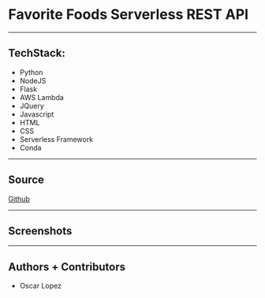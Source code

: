 # Favorite Foods Serverless REST API
___
## TechStack:
- Python
- NodeJS
- Flask
- AWS Lambda
- JQuery
- Javascript
- HTML 
- CSS
- Serverless Framework
- Conda
___
## Source 
[Github](https://github.com/oscar-dev19/favorite_foods_cloud_app)
___
## Screenshots

___
## Authors + Contributors
- Oscar Lopez
